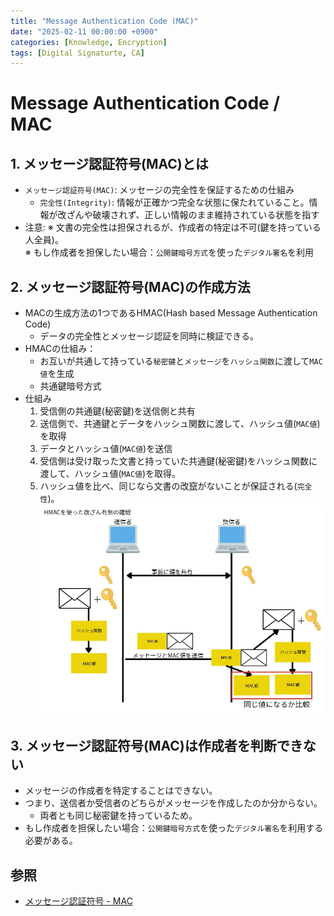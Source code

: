 ```yaml
---
title: "Message Authentication Code (MAC)"
date: "2025-02-11 00:00:00 +0900"
categories: [Knowledge, Encryption]
tags: [Digital Signaturte, CA]
---
```


# Message Authentication Code / MAC

## 1. メッセージ認証符号(MAC)とは

- `メッセージ認証符号(MAC)`: メッセージの完全性を保証するための仕組み
  - `完全性(Integrity)`: 情報が正確かつ完全な状態に保たれていること。情報が改ざんや破壊されず、正しい情報のまま維持されている状態を指す
- 注意: 
  ※ 文書の完全性は担保されるが、作成者の特定は不可(鍵を持っている人全員)。  
  ※ もし作成者を担保したい場合：`公開鍵暗号方式`を使った`デジタル署名`を利用  

## 2. メッセージ認証符号(MAC)の作成方法

- MACの生成方法の1つであるHMAC(Hash based Message Authentication Code)
  - データの完全性とメッセージ認証を同時に検証できる。
- HMACの仕組み：
  - お互いが共通して持っている`秘密鍵`と`メッセージ`を`ハッシュ関数`に渡して`MAC値`を生成
  - 共通鍵暗号方式
- 仕組み
  1. 受信側の共通鍵(秘密鍵)を送信側と共有
  2. 送信側で、共通鍵とデータをハッシュ関数に渡して、ハッシュ値(`MAC値`)を取得
  3. データとハッシュ値(`MAC値`)を送信
  4. 受信側は受け取った文書と持っていた共通鍵(秘密鍵)をハッシュ関数に渡して、ハッシュ値(`MAC値`)を取得。
  5. ハッシュ値を比べ、同じなら文書の改竄がないことが保証される(`完全性`)。
  ![alt text](../assets/images/Screenshot_2025-02-11_1.png)


## 3. メッセージ認証符号(MAC)は作成者を判断できない

- メッセージの作成者を特定することはできない。
- つまり、送信者か受信者のどちらがメッセージを作成したのか分からない。
  - 両者とも同じ秘密鍵を持っているため。
- もし作成者を担保したい場合：`公開鍵暗号方式`を使った`デジタル署名`を利用する必要がある。

## 参照

- [メッセージ認証符号 - MAC](https://www.youtube.com/watch?v=OzGi7aB1fN0)
